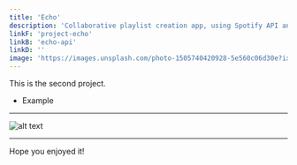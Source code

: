 ```yaml
---
title: 'Echo'
description: 'Collaborative playlist creation app, using Spotify API and Auth0.'
linkF: 'project-echo'
linkB: 'echo-api'
linkD: ''
image: 'https://images.unsplash.com/photo-1505740420928-5e560c06d30e?ixid=MXwxMjA3fDB8MHxwaG90by1wYWdlfHx8fGVufDB8fHw%3D&ixlib=rb-1.2.1&auto=format&fit=crop&w=1950&q=80'
---
```


This is the second project.

- Example

---

![alt text](https://images.unsplash.com/photo-1522124624696-7ea32eb9592c?ixid=MXwxMjA3fDB8MHxwaG90by1wYWdlfHx8fGVufDB8fHw%3D&ixlib=rb-1.2.1&auto=format&fit)

---

Hope you enjoyed it!
